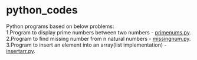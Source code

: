 # python_codes

Python programs based on below problems:  
1.Program to display prime numbers between two numbers - [primenums.py](https://github.com/sukugithu7594/python_codes/blob/master/primenums.py).  
2.Program to find missing number from n natural numbers - [missingnum.py](https://github.com/sukugithu7594/python_codes/blob/master/missingnum.py).  
3.Program to insert an element into an array(list implementation) - [insertarr.py](https://github.com/sukugithu7594/python_codes/blob/master/insertarr.py).  

